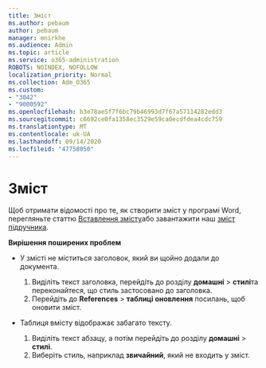 ```yaml
---
title: Зміст
ms.author: pebaum
author: pebaum
manager: mnirkhe
ms.audience: Admin
ms.topic: article
ms.service: o365-administration
ROBOTS: NOINDEX, NOFOLLOW
localization_priority: Normal
ms.collection: Adm_O365
ms.custom:
- "3042"
- "9000592"
ms.openlocfilehash: b3e78ae5f7f6bc79b46993d7f67a57114282edd3
ms.sourcegitcommit: c6692ce0fa1358ec3529e59ca0ecdfdea4cdc759
ms.translationtype: MT
ms.contentlocale: uk-UA
ms.lasthandoff: 09/14/2020
ms.locfileid: "47758050"
---
```

# <a name="table-of-contents"></a>Зміст

Щоб отримати відомості про те, як створити зміст у програмі Word, перегляньте статтю [Вставлення змісту](https://support.office.com/article/882e8564-0edb-435e-84b5-1d8552ccf0c0)або завантажити наш [зміст підручника](https://go.microsoft.com/fwlink/?linkid=2065106).

**Вирішення поширених проблем**

- У змісті не міститься заголовок, який ви щойно додали до документа.
  1. Виділіть текст заголовка, перейдіть до розділу **домашні**  >  **стилі**та переконайтеся, що стиль застосовано до заголовка.
  2. Перейдіть до **References**  >  **таблиці оновлення** посилань, щоб оновити зміст.

- Таблиця вмісту відображає забагато тексту. 
  1. Виділіть текст абзацу, а потім перейдіть до розділу **домашні**  >  **стилі**.
  2. Виберіть стиль, наприклад **звичайний**, який не входить у зміст.